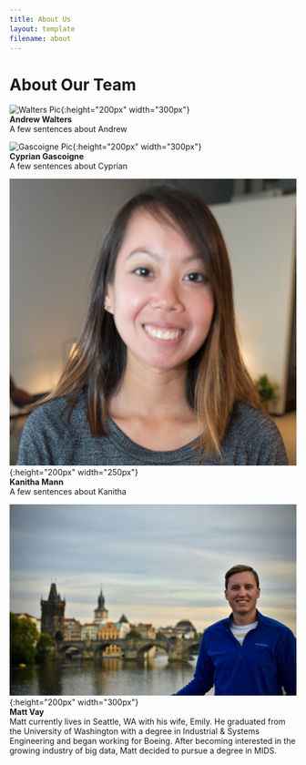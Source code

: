 ```yaml
---
title: About Us
layout: template
filename: about
--- 
```


# About Our Team

![Walters Pic](Walters_Picture.jpg){:height="200px" width="300px"} <br/>
**Andrew Walters** <br/>
A few sentences about Andrew
<br/>

![Gascoigne Pic](Gascoigne_Picture.jpg){:height="200px" width="300px"} <br/>
**Cyprian Gascoigne** <br/>
A few sentences about Cyprian
<br/>

![Mann Pic](Mann_Picture.jpg){:height="200px" width="250px"} <br/>
**Kanitha Mann** <br/>
A few sentences about Kanitha
<br/>

![Vay Pic](Vay_Picture.jpg){:height="200px" width="300px"} <br/>
**Matt Vay** <br/>
Matt currently lives in Seattle, WA with his wife, Emily. He graduated from the University of Washington with a degree in Industrial & Systems Engineering and began working for Boeing. After becoming interested in the growing industry of big data, Matt decided to pursue a degree in MIDS.

